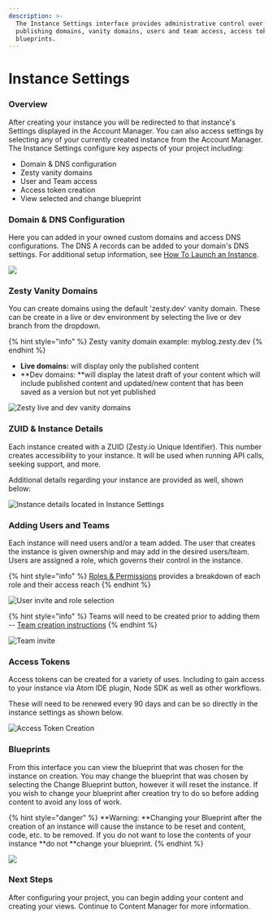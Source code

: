 ```yaml
---
description: >-
  The Instance Settings interface provides administrative control over
  publishing domains, vanity domains, users and team access, access tokens, and
  blueprints.
---
```


# Instance Settings

### Overview

After creating your instance you will be redirected to that instance's Settings displayed in the Account Manager. You can also access settings by selecting any of your currently created instance from the Account Manager. The Instance Settings configure key aspects of your project including:

* Domain & DNS configuration
* Zesty vanity domains
* User and Team access
* Access token creation
* View selected and change blueprint

### Domain & DNS Configuration

Here you can added in your owned custom domains and access DNS configurations. The DNS A records can be added to your domain's DNS settings. For additional setup information, see [How To Launch an Instance](../tools/guides/how-to-launch-an-instance.md).

![](<../.gitbook/assets/image (83).png>)

### Zesty Vanity Domains

You can create domains using the default 'zesty.dev' vanity domain. These can be create in a live or dev environment by selecting the live or dev branch from the dropdown. &#x20;

{% hint style="info" %}
Zesty vanity domain example: myblog.zesty.dev
{% endhint %}

* **Live domains:** will display only the published content
* **Dev domains: **will display the latest draft of your content which will include published content and updated/new content that has been saved as a version but not yet published

![Zesty live and dev vanity domains](<../.gitbook/assets/image (102).png>)

### ZUID & Instance Details

Each instance created with a ZUID (Zesty.io Unique Identifier). This number creates accessibility to your instance. It will be used when running API calls, seeking support, and more.&#x20;

Additional details regarding your instance are provided as well, shown below:&#x20;

![Instance details located in Instance Settings](<../.gitbook/assets/image (81).png>)

### Adding Users and Teams

Each instance will need users and/or a team added. The user that creates the instance is given ownership and may add in the desired users/team. Users are assigned a role, which governs their control in the instance.&#x20;

{% hint style="info" %}
[Roles & Permissions](../getting-started/roles-and-permissions.md#base-roles-types) provides a breakdown of each role and their access reach
{% endhint %}

![User invite and role selection ](<../.gitbook/assets/image (65).png>)

{% hint style="info" %}
Teams will need to be created prior to adding them -- [Team creation instructions](../services/accounts-ui/teams.md#overview)
{% endhint %}

![Team invite](<../.gitbook/assets/image (68).png>)

### Access Tokens

Access tokens can be created for a variety of uses. Including to gain access to your instance via Atom IDE plugin, Node SDK as well as other workflows.&#x20;

These will need to be renewed every 90 days and can be so directly in the instance settings as shown below.

![Access Token Creation](<../.gitbook/assets/image (95).png>)

### Blueprints&#x20;

From this interface you can view the blueprint that was chosen for the instance on creation. You may change the blueprint that was chosen by selecting the Change Blueprint button, however it will reset the instance. If you wish to change your blueprint after creation try to do so before adding content to avoid any loss of work.

{% hint style="danger" %}
**Warning: **Changing your Blueprint after the creation of an instance will cause the instance to be reset and content, code, etc. to be removed. If you do not want to lose the contents of your instance **do not **change your blueprint.
{% endhint %}

![](<../.gitbook/assets/image (88).png>)

### Next Steps

After configuring your project, you can begin adding your content and creating your views. Continue to Content Manager for more information.
